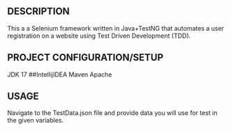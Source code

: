 ## DESCRIPTION
This a a Selenium framework written in Java+TestNG that automates a user registration on a website using Test Driven Development (TDD).

## PROJECT CONFIGURATION/SETUP
JDK 17
##IntellijIDEA
Maven Apache

## USAGE
Navigate to the TestData.json file and provide data you will use for test in the given variables.


